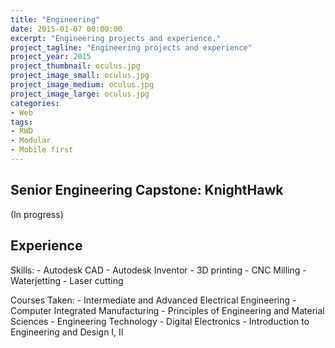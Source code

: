 ```yaml
---
title: "Engineering"
date: 2015-01-07 00:00:00
excerpt: "Engineering projects and experience."
project_tagline: "Engineering projects and experience"
project_year: 2015
project_thumbnail: oculus.jpg
project_image_small: oculus.jpg
project_image_medium: oculus.jpg
project_image_large: oculus.jpg
categories:
- Web
tags:
- RWD
- Modular
- Mobile first
---
```


## Senior Engineering Capstone: KnightHawk

(In progress)

## Experience

Skills:
	- Autodesk CAD
	- Autodesk Inventor
	- 3D printing
	- CNC Milling
	- Waterjetting
	- Laser cutting

Courses Taken:
	- Intermediate and Advanced Electrical Engineering
	- Computer Integrated Manufacturing
	- Principles of Engineering and Material Sciences
	- Engineering Technology
	- Digital Electronics
	- Introduction to Engineering and Design I, II
